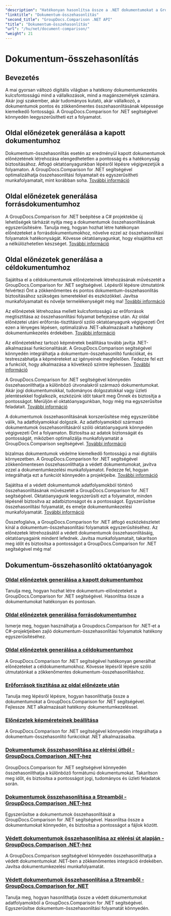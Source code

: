 ```yaml
---
"description": "Hatékonyan hasonlítsa össze a .NET dokumentumokat a GroupDocs.Comparison segítségével. Egyszerűsítse a dokumentumkezelést, javítsa a munkafolyamatokat és biztosítsa a pontosságot. Tudjon meg többet!"
"linktitle": "Dokumentum-összehasonlítás"
"second_title": "GroupDocs.Comparison .NET API"
"title": "Dokumentum-összehasonlítás"
"url": "/hu/net/document-comparison/"
"weight": 21
---
```


# Dokumentum-összehasonlítás

## Bevezetés

A mai gyorsan változó digitális világban a hatékony dokumentumkezelés kulcsfontosságú mind a vállalkozások, mind a magánszemélyek számára. Akár jogi szakember, akár tudományos kutató, akár vállalkozó, a dokumentumok pontos és zökkenőmentes összehasonlításának képessége kiemelkedő fontosságú. A GroupDocs.Comparison for .NET segítségével könnyedén leegyszerűsítheti ezt a folyamatot.

## Oldal előnézetek generálása a kapott dokumentumhoz

Dokumentum-összehasonlítás esetén az eredményül kapott dokumentumok előnézetének létrehozása elengedhetetlen a pontosság és a hatékonyság biztosításához. Átfogó oktatóanyagunkban lépésről lépésre végigvezetjük a folyamaton. A GroupDocs.Comparison for .NET segítségével optimalizálhatja összehasonlítási folyamatait és egyszerűsítheti munkafolyamatait, mint korábban soha. [További információ](./generate-page-previews-resultant-document/)

## Oldal előnézetek generálása forrásdokumentumhoz

A GroupDocs.Comparison for .NET beépítése a C# projektekbe új lehetőségek tárházát nyitja meg a dokumentumok összehasonlításának egyszerűsítésére. Tanulja meg, hogyan hozhat létre hatékonyan előnézeteket a forrásdokumentumokhoz, növelve ezzel az összehasonlítási folyamatok hatékonyságát. Kövesse oktatóanyagunkat, hogy elsajátítsa ezt a nélkülözhetetlen készséget. [További információ](./generate-page-previews-source-document/)

## Oldal előnézetek generálása a céldokumentumhoz

Sajátítsa el a céldokumentumok előnézeteinek létrehozásának művészetét a GroupDocs.Comparison for .NET segítségével. Lépésről lépésre útmutatónk felvértezi Önt a zökkenőmentes és pontos dokumentum-összehasonlítás biztosításához szükséges ismeretekkel és eszközökkel. Javítsa munkafolyamatait és növelje termelékenységét még ma! [További információ](./generate-page-previews-target-document/)

Az előnézetek létrehozása mellett kulcsfontosságú az erőforrások megtisztítása az összehasonlítási folyamat befejezése után. Az oldal előnézetei utáni erőforrás-tisztításról szóló oktatóanyagunk végigvezeti Önt ezen a lényeges lépésen, optimalizálva .NET-alkalmazásait a hatékony dokumentumkezelés érdekében. [További információ](./clean-resources-after-page-previews/)

Az előnézetekhez tartozó képméretek beállítása tovább javítja .NET-alkalmazásai funkcionalitását. A GroupDocs.Comparison segítségével könnyedén integrálhatja a dokumentum-összehasonlító funkciókat, és testreszabhatja a képméreteket az igényeinek megfelelően. Fedezze fel ezt a funkciót, hogy alkalmazása a következő szintre léphessen. [További információ](./set-specific-image-sizes-for-previews/)

A GroupDocs.Comparison for .NET segítségével könnyedén összehasonlíthatja a különböző útvonalakról származó dokumentumokat. Akár jogi dokumentumokkal, tudományos dolgozatokkal vagy üzleti jelentésekkel foglalkozik, eszközünk időt takarít meg Önnek és biztosítja a pontosságot. Merüljön el oktatóanyagunkban, hogy még ma egyszerűsítse feladatait. [További információ](./compare-documents-from-path/)

A dokumentumok összehasonlításának korszerűsítése még egyszerűbbé válik, ha adatfolyamokkal dolgozik. Az adatfolyamokból származó dokumentumok összehasonlításáról szóló oktatóanyagunk könnyedén végigvezeti Önt a folyamaton. Biztosítsa az adatok biztonságát és pontosságát, miközben optimalizálja munkafolyamatát a GroupDocs.Comparison segítségével. [További információ](./compare-documents-from-stream/)

bizalmas dokumentumok védelme kiemelkedő fontosságú a mai digitális környezetben. A GroupDocs.Comparison for .NET segítségével zökkenőmentesen összehasonlíthatja a védett dokumentumokat, javítva ezzel a dokumentumkezelési munkafolyamatot. Fedezze fel, hogyan integrálhatja ezt a funkciót könnyedén a projektjeibe. [További információ](./compare-protected-documents-from-path/)

Sajátítsa el a védett dokumentumok adatfolyamokból történő összehasonlításának művészetét a GroupDocs.Comparison for .NET segítségével. Oktatóanyagunk leegyszerűsíti ezt a folyamatot, minden lépésnél biztosítva az adatbiztonságot és a pontosságot. Egyszerűsítse összehasonlítási folyamatát, és emelje dokumentumkezelési munkafolyamatát. [További információ](./compare-protected-documents-from-stream/)

Összefoglalva, a GroupDocs.Comparison for .NET átfogó eszközkészletet kínál a dokumentum-összehasonlítási folyamatok egyszerűsítéséhez. Az előnézetek létrehozásától a védett dokumentumok összehasonlításáig, oktatóanyagaink mindent lefednek. Javítsa munkafolyamatait, takarítson meg időt és biztosítsa a pontosságot a GroupDocs.Comparison for .NET segítségével még ma!
## Dokumentum-összehasonlító oktatóanyagok
### [Oldal előnézetek generálása a kapott dokumentumhoz](./generate-page-previews-resultant-document/)
Tanulja meg, hogyan hozhat létre dokumentum-előnézeteket a GroupDocs.Comparison for .NET segítségével. Hasonlítsa össze a dokumentumokat hatékonyan és pontosan.
### [Oldal előnézetek generálása forrásdokumentumhoz](./generate-page-previews-source-document/)
Ismerje meg, hogyan használhatja a Groupdocs.Comparison for .NET-et a C#-projektjeiben zajló dokumentum-összehasonlítási folyamatok hatékony egyszerűsítéséhez.
### [Oldal előnézetek generálása a céldokumentumhoz](./generate-page-previews-target-document/)
A GroupDocs.Comparison for .NET segítségével hatékonyan generálhat előnézeteket a céldokumentumokhoz. Kövesse lépésről lépésre szóló útmutatónkat a zökkenőmentes dokumentum-összehasonlításhoz.
### [Erőforrások tisztítása az oldal előnézete után](./clean-resources-after-page-previews/)
Tanulja meg lépésről lépésre, hogyan hasonlíthatja össze a dokumentumokat a GroupDocs.Comparison for .NET segítségével. Fejlessze .NET alkalmazásait hatékony dokumentumkezeléssel.
### [Előnézetek képméreteinek beállítása](./set-specific-image-sizes-for-previews/)
A GroupDocs.Comparison for .NET segítségével könnyedén integrálhatja a dokumentum-összehasonlító funkciókat .NET alkalmazásaiba.
### [Dokumentumok összehasonlítása az elérési útból - GroupDocs.Comparison .NET-hez](./compare-documents-from-path/)
GroupDocs.Comparison for .NET segítségével könnyedén összehasonlíthatja a különböző formátumú dokumentumokat. Takarítson meg időt, és biztosítsa a pontosságot jogi, tudományos és üzleti feladatok során.
### [Dokumentumok összehasonlítása a Streamből - GroupDocs.Comparison .NET-hez](./compare-documents-from-stream/)
Egyszerűsítse a dokumentumok összehasonlítását a GroupDocs.Comparison for .NET segítségével. Hasonlítsa össze a dokumentumokat könnyedén, és biztosítsa a pontosságot a fájlok között.
### [Védett dokumentumok összehasonlítása az elérési út alapján - GroupDocs.Comparison .NET-hez](./compare-protected-documents-from-path/)
A GroupDocs.Comparison segítségével könnyedén összehasonlíthatja a védett dokumentumokat .NET-ben a zökkenőmentes integráció érdekében. Javítsa dokumentumkezelési munkafolyamatát.
### [Védett dokumentumok összehasonlítása a Streamből - GroupDocs.Comparison for .NET](./compare-protected-documents-from-stream/)
Tanulja meg, hogyan hasonlíthatja össze a védett dokumentumokat adatfolyamokból a GroupDocs.Comparison for .NET segítségével. Egyszerűsítse dokumentum-összehasonlítási folyamatát könnyedén.
